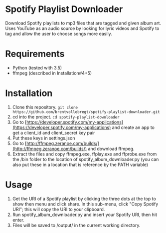 # Spotify Playlist Downloader
Download Spotify playlists to mp3 files that are tagged and given album art. Uses YouTube as an audio source by looking for lyric videos and Spotify to tag and allow the user to choose songs more easily.

# Requirements
* Python (tested with 3.5)
* ffmpeg (described in Installation#4+5)

# Installation
1. Clone this repository. `git clone https://github.com/brentvollebregt/spotify-playlist-downloader.git`
2. cd into the project. `cd spotify-playlist-downloader`
3. Go to [https://developer.spotify.com/my-applications](https://developer.spotify.com/my-applications) and create an app to get a client_id and client_secret key pair
4. Put these keys in settings.json
5. Go to [http://ffmpeg.zeranoe.com/builds/](http://ffmpeg.zeranoe.com/builds/) and download ffmpeg.
6. Extract the files and copy ffmpeg.exe, ffplay.exe and ffprobe.exe from the /bin folder to the location of spotify_album_downloader.py (you can also put these in a location that is reference by the PATH variable)

# Usage
1. Get the URI of a Spotify playlist by clicking the three dots at the top to show then menu and click share. In this sub-menu, click "Copy Spotify URI"; this will copy the URI to your clipboard.
2. Run spotify_album_downloader.py and insert your Spotify URI, then hit enter.
3. Files will be saved to /output/ in the current working directory.
